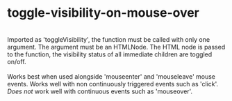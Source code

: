 # toggle-visibility-on-mouse-over
<br>
Imported as 'toggleVisibility', the function must be called with only one argument. The argument must be an HTMLNode.
The HTML node is passed to the function, the visibility status of all immediate children are toggled on/off.
<br><br>
Works best when used alongside 'mouseenter' and 'mouseleave' mouse events. Works well with non continuously triggered events such as 'click'.
<em>Does not</em> work well with continuous events such as 'mouseover'.
